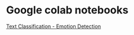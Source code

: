 # Google colab notebooks

[Text Classification - Emotion Detection](https://colab.research.google.com/drive/1COiFNR5_tkZhjKYp_BHD8J74QH1GSPq6)

